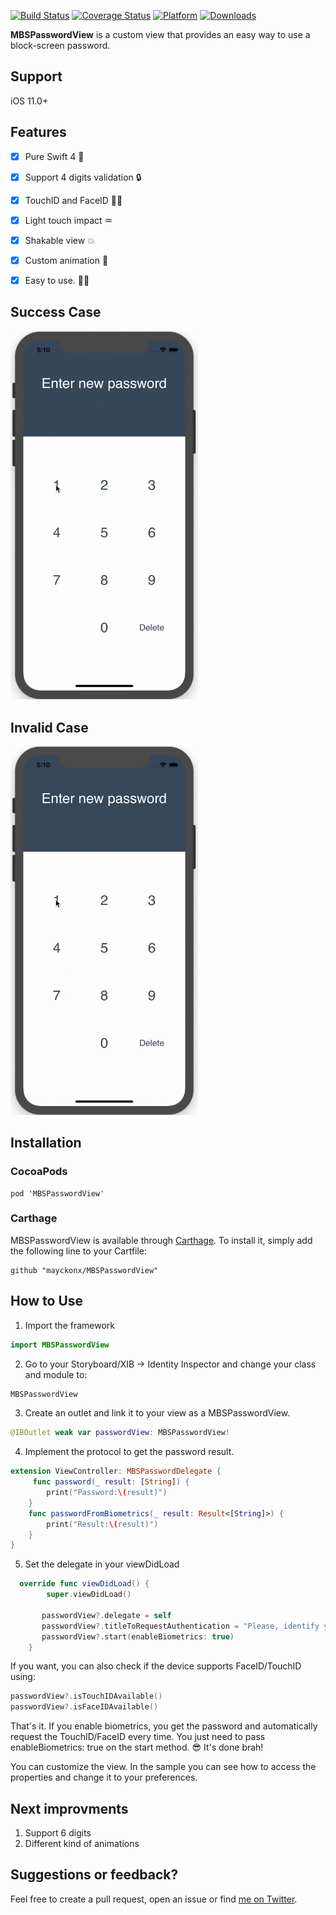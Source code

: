 
[![Build Status](https://travis-ci.org/mayckonx/MBSPasswordView.svg?branch=master)](https://travis-ci.org/mayckonx/MBSPasswordView) [![Coverage Status](https://coveralls.io/repos/github/mayckonx/MBSPasswordView/badge.svg?branch=master)](https://coveralls.io/github/mayckonx/MBSPasswordView?branch=master) [![Platform](https://img.shields.io/cocoapods/p/MBSPasswordView.svg?style=flat)](http://cocoapods.org/pods/MBSPasswordView) [![Downloads](https://img.shields.io/cocoapods/dt/MBSPasswordView.svg)](http://cocoapods.org/pods/MBSPasswordView)

**MBSPasswordView** is a custom view that provides an easy way to use a block-screen password.

## Support
iOS 11.0+

## Features
- [X] Pure Swift 4 🔨
- [X] Support 4 digits validation 🔒
- [X] TouchID and FaceID 🤳🏻
- [X] Light touch impact ♒︎
- [X] Shakable view 💥
- [X] Custom animation 💫
- [X] Easy to use. 🤟🏻


## Success Case
<img src="success.gif" width="300">

## Invalid Case
<img src="invalid.gif" width="300">

## Installation

### CocoaPods
```
pod 'MBSPasswordView'
```

### Carthage

MBSPasswordView is available through [Carthage](https://github.com/Carthage/Carthage). To install
it, simply add the following line to your Cartfile:
```
github "mayckonx/MBSPasswordView"
```

## How to Use
1. Import the framework
```swift
import MBSPasswordView
```

2. Go to your Storyboard/XIB -> Identity Inspector and change your class and module to:
```swift
MBSPasswordView
```

3. Create an outlet and link it to your view as a MBSPasswordView.
```swift
@IBOutlet weak var passwordView: MBSPasswordView!
```

4. Implement the protocol to get the password result.
```swift
extension ViewController: MBSPasswordDelegate {
     func password(_ result: [String]) {
        print("Password:\(result)")
    }
    func passwordFromBiometrics(_ result: Result<[String]>) {
        print("Result:\(result)")
    }
}
```

5. Set the delegate in your viewDidLoad
```swift
  override func viewDidLoad() {
        super.viewDidLoad()
        
       passwordView?.delegate = self
       passwordView?.titleToRequestAuthentication = "Please, identify your self!"
       passwordView?.start(enableBiometrics: true)
    }
```

If you want, you can also check if the device supports FaceID/TouchID using:
```swift
passwordView?.isTouchIDAvailable()
passwordView?.isFaceIDAvailable()
```

That's it. If you enable biometrics, you get the password and automatically request the TouchID/FaceID every time. You just need to pass enableBiometrics: true on the start method.
😎
It's done brah! 

You can customize the view. In the sample you can see how to access the properties and change it to your preferences. 

## Next improvments
1. Support 6 digits
2. Different kind of animations

## Suggestions or feedback?

Feel free to create a pull request, open an issue or find [me on Twitter](https://twitter.com/mayckonx).
